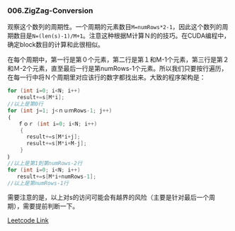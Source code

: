 ### 006.ZigZag-Conversion

观察这个数列的周期性。一个周期的元素数目```M=numRows*2-1```，因此这个数列的周期数目是```N=(len(s)-1)/M+1```。注意这种根据M计算Ｎ的的技巧。在CUDA编程中，确定block数目的计算和此很相似。

在每个周期中，第一行是第０个元素，第二行是第１和M-1个元素，第三行是第２和Ｍ-2个元素，直至最后一行是第numRows-1个元素。所以我们只要按行遍历，在每一行中将Ｎ个周期里对应该行的数字都找出来。大致的程序架构是：
```cpp
for (int i=0; i<N; i++)
   result+=s[M*i];
//以上是第0行
for (int j=1; j<ｎｕｍRows-1; j++)
｛
　　ｆｏｒ (int i=0; i<N; i++)
    {
      result+=s[M*i+j];
      result+=s[M*i+M-j];
    }
｝
//以上是第1到第numRows-2行
for (int i=0; i<N; i++)
   result+=s[M*i+numRows-1];
//以上是第numRows-1行
```
需要注意的是，以上对s的访问可能会有越界的风险（主要是针对最后一个周期），需要提前判断一下。


[Leetcode Link](https://leetcode.com/problems/zigzag-conversion)